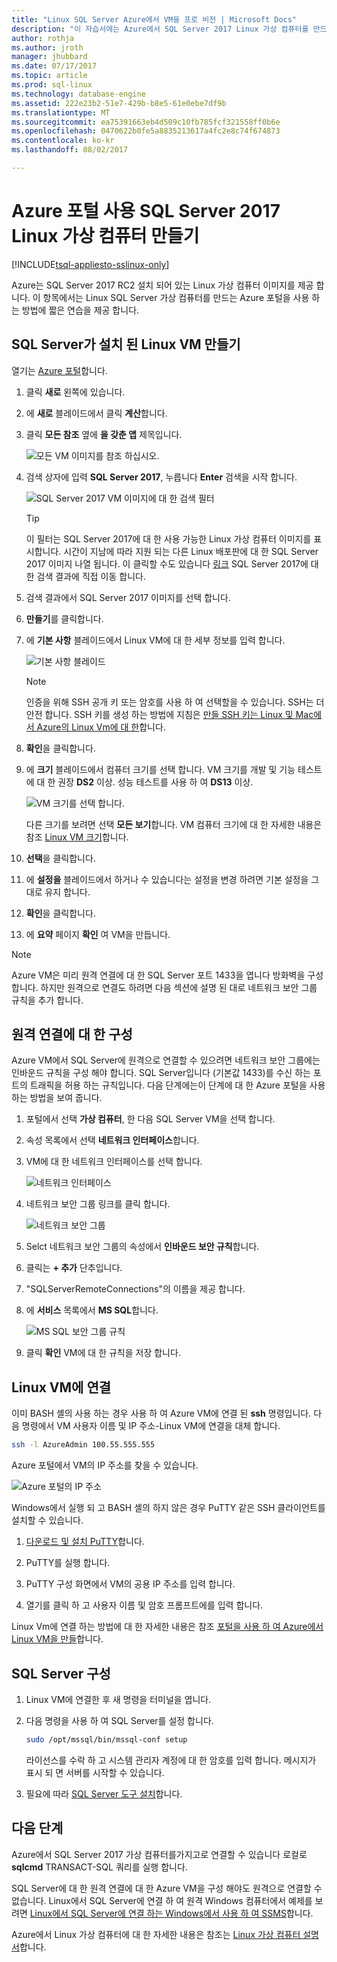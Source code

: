 ```yaml
---
title: "Linux SQL Server Azure에서 VM을 프로 비전 | Microsoft Docs"
description: "이 자습서에는 Azure에서 SQL Server 2017 Linux 가상 컴퓨터를 만드는 방법을 보여 줍니다."
author: rothja
ms.author: jroth
manager: jhubbard
ms.date: 07/17/2017
ms.topic: article
ms.prod: sql-linux
ms.technology: database-engine
ms.assetid: 222e23b2-51e7-429b-b8e5-61e0ebe7df9b
ms.translationtype: MT
ms.sourcegitcommit: ea75391663eb4d509c10fb785fcf321558ff0b6e
ms.openlocfilehash: 0470622b0fe5a8835213617a4fc2e8c74f674873
ms.contentlocale: ko-kr
ms.lasthandoff: 08/02/2017

---
```

# <a name="create-a-linux-sql-server-2017-virtual-machine-with-the-azure-portal"></a>Azure 포털 사용 SQL Server 2017 Linux 가상 컴퓨터 만들기

[!INCLUDE[tsql-appliesto-sslinux-only](../../docs/includes/tsql-appliesto-sslinux-only.md)]

Azure는 SQL Server 2017 RC2 설치 되어 있는 Linux 가상 컴퓨터 이미지를 제공 합니다. 이 항목에서는 Linux SQL Server 가상 컴퓨터를 만드는 Azure 포털을 사용 하는 방법에 짧은 연습을 제공 합니다. 

## <a name="create-a-linux-vm-with-sql-server-installed"></a>SQL Server가 설치 된 Linux VM 만들기

열기는 [Azure 포털](https://portal.azure.com/)합니다.

1. 클릭 **새로** 왼쪽에 있습니다.

1. 에 **새로** 블레이드에서 클릭 **계산**합니다.

1. 클릭 **모든 참조** 옆에 **을 갖춘 앱** 제목입니다.

   ![모든 VM 이미지를 참조 하십시오.](./media/sql-server-linux-azure-virtual-machine/azure-compute-blade.png)

1. 검색 상자에 입력 **SQL Server 2017**, 누릅니다 **Enter** 검색을 시작 합니다.

    ![SQL Server 2017 VM 이미지에 대 한 검색 필터](./media/sql-server-linux-azure-virtual-machine/searchfilter.png)

    > [!TIP]
    > 이 필터는 SQL Server 2017에 대 한 사용 가능한 Linux 가상 컴퓨터 이미지를 표시합니다. 시간이 지남에 따라 지원 되는 다른 Linux 배포판에 대 한 SQL Server 2017 이미지 나열 됩니다. 이 클릭할 수도 있습니다 [링크](https://ms.portal.azure.com/#blade/Microsoft_Azure_Marketplace/GalleryFeaturedMenuItemBlade/selectedMenuItemId/home/searchQuery/sql%20server%202017) SQL Server 2017에 대 한 검색 결과에 직접 이동 합니다. 

1. 검색 결과에서 SQL Server 2017 이미지를 선택 합니다.

1. **만들기**를 클릭합니다.

1. 에 **기본 사항** 블레이드에서 Linux VM에 대 한 세부 정보를 입력 합니다. 

    ![기본 사항 블레이드](./media/sql-server-linux-azure-virtual-machine/basics.png)

    > [!Note]
    > 인증을 위해 SSH 공개 키 또는 암호를 사용 하 여 선택할을 수 있습니다. SSH는 더 안전 합니다. SSH 키를 생성 하는 방법에 지침은 [만들 SSH 키는 Linux 및 Mac에서 Azure의 Linux Vm에 대 한](https://docs.microsoft.com/azure/virtual-machines/virtual-machines-linux-mac-create-ssh-keys)합니다. 

1. **확인**을 클릭합니다.

1. 에 **크기** 블레이드에서 컴퓨터 크기를 선택 합니다. VM 크기를 개발 및 기능 테스트에 대 한 권장 **DS2** 이상. 성능 테스트를 사용 하 여 **DS13** 이상.

    ![VM 크기를 선택 합니다.](./media/sql-server-linux-azure-virtual-machine/vmsizes.png)

    다른 크기를 보려면 선택 **모든 보기**합니다. VM 컴퓨터 크기에 대 한 자세한 내용은 참조 [Linux VM 크기](https://docs.microsoft.com/azure/virtual-machines/virtual-machines-linux-sizes)합니다.

1. **선택**을 클릭합니다.

1. 에 **설정을** 블레이드에서 하거나 수 있습니다는 설정을 변경 하려면 기본 설정을 그대로 유지 합니다.

1. **확인**을 클릭합니다.

1. 에 **요약** 페이지 **확인** 여 VM을 만듭니다.

> [!NOTE]
> Azure VM은 미리 원격 연결에 대 한 SQL Server 포트 1433을 엽니다 방화벽을 구성 합니다. 하지만 원격으로 연결도 하려면 다음 섹션에 설명 된 대로 네트워크 보안 그룹 규칙을 추가 합니다.

## <a id="remote"></a>원격 연결에 대 한 구성

Azure VM에서 SQL Server에 원격으로 연결할 수 있으려면 네트워크 보안 그룹에는 인바운드 규칙을 구성 해야 합니다. SQL Server입니다 (기본값 1433)를 수신 하는 포트의 트래픽을 허용 하는 규칙입니다. 다음 단계에는이 단계에 대 한 Azure 포털을 사용 하는 방법을 보여 줍니다. 

1. 포털에서 선택 **가상 컴퓨터**, 한 다음 SQL Server VM을 선택 합니다.

1. 속성 목록에서 선택 **네트워크 인터페이스**합니다.

1. VM에 대 한 네트워크 인터페이스를 선택 합니다.

    ![네트워크 인터페이스](./media/sql-server-linux-azure-virtual-machine/networkinterfaces.png)

1. 네트워크 보안 그룹 링크를 클릭 합니다.

    ![네트워크 보안 그룹](./media/sql-server-linux-azure-virtual-machine/networksecuritygroup.png)

1. Selct 네트워크 보안 그룹의 속성에서 **인바운드 보안 규칙**합니다.

1. 클릭는 **+ 추가** 단추입니다.

1. "SQLServerRemoteConnections"의 이름을 제공 합니다.

1. 에 **서비스** 목록에서 **MS SQL**합니다.

    ![MS SQL 보안 그룹 규칙](./media/sql-server-linux-azure-virtual-machine/sqlnsgrule.png)

1. 클릭 **확인** VM에 대 한 규칙을 저장 합니다.

## <a id="connect"></a>Linux VM에 연결

이미 BASH 셸의 사용 하는 경우 사용 하 여 Azure VM에 연결 된 **ssh** 명령입니다. 다음 명령에서 VM 사용자 이름 및 IP 주소-Linux VM에 연결을 대체 합니다.

```bash
ssh -l AzureAdmin 100.55.555.555
```

Azure 포털에서 VM의 IP 주소를 찾을 수 있습니다.

![Azure 포털의 IP 주소](./media/sql-server-linux-azure-virtual-machine/vmproperties.png)

Windows에서 실행 되 고 BASH 셸의 하지 않은 경우 PuTTY 같은 SSH 클라이언트를 설치할 수 있습니다.

1. [다운로드 및 설치 PuTTY](http://www.chiark.greenend.org.uk/~sgtatham/putty/download.html)합니다.

1. PuTTY를 실행 합니다.

1. PuTTY 구성 화면에서 VM의 공용 IP 주소를 입력 합니다.

1. 열기를 클릭 하 고 사용자 이름 및 암호 프롬프트에를 입력 합니다.

Linux Vm에 연결 하는 방법에 대 한 자세한 내용은 참조 [포털을 사용 하 여 Azure에서 Linux VM을 만들](https://docs.microsoft.com/azure/virtual-machines/virtual-machines-linux-quick-create-portal#ssh-to-the-vm)합니다.

## <a name="configure-sql-server"></a>SQL Server 구성

1. Linux VM에 연결한 후 새 명령을 터미널을 엽니다.

1. 다음 명령을 사용 하 여 SQL Server를 설정 합니다.

   ```bash
   sudo /opt/mssql/bin/mssql-conf setup 
   ```

   라이선스를 수락 하 고 시스템 관리자 계정에 대 한 암호를 입력 합니다. 메시지가 표시 되 면 서버를 시작할 수 있습니다.

1. 필요에 따라 [SQL Server 도구 설치](sql-server-linux-setup-tools.md)합니다.

## <a name="next-steps"></a>다음 단계

Azure에서 SQL Server 2017 가상 컴퓨터를가지고로 연결할 수 있습니다 로컬로 **sqlcmd** TRANSACT-SQL 쿼리를 실행 합니다.

SQL Server에 대 한 원격 연결에 대 한 Azure VM을 구성 해야도 원격으로 연결할 수 없습니다. Linux에서 SQL Server에 연결 하 여 원격 Windows 컴퓨터에서 예제를 보려면 [Linux에서 SQL Server에 연결 하는 Windows에서 사용 하 여 SSMS](sql-server-linux-develop-use-ssms.md)합니다.

Azure에서 Linux 가상 컴퓨터에 대 한 자세한 내용은 참조는 [Linux 가상 컴퓨터 설명서](https://docs.microsoft.com/en-us/azure/virtual-machines/linux/)합니다.

